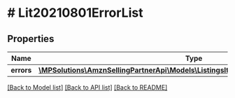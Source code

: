 # # Lit20210801ErrorList

## Properties

Name | Type | Description | Notes
------------ | ------------- | ------------- | -------------
**errors** | [**\MPSolutions\AmznSellingPartnerApi\Models\ListingsItems20210801\Lit20210801Error[]**](Lit20210801Error.md) |  |

[[Back to Model list]](../../README.md#models) [[Back to API list]](../../README.md#endpoints) [[Back to README]](../../README.md)
